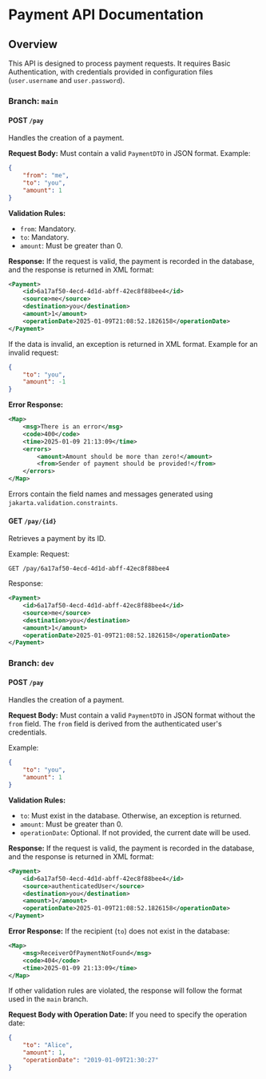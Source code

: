 # Payment API Documentation

## Overview
This API is designed to process payment requests. It requires Basic Authentication, with credentials provided in configuration files (`user.username` and `user.password`).

### Branch: `main`

#### POST `/pay`
Handles the creation of a payment.

**Request Body:**
Must contain a valid `PaymentDTO` in JSON format. Example:
```json
{
    "from": "me",
    "to": "you",
    "amount": 1
}
```

**Validation Rules:**
- `from`: Mandatory.
- `to`: Mandatory.
- `amount`: Must be greater than 0.

**Response:**
If the request is valid, the payment is recorded in the database, and the response is returned in XML format:
```xml
<Payment>
    <id>6a17af50-4ecd-4d1d-abff-42ec8f88bee4</id>
    <source>me</source>
    <destination>you</destination>
    <amount>1</amount>
    <operationDate>2025-01-09T21:08:52.1826158</operationDate>
</Payment>
```

If the data is invalid, an exception is returned in XML format. Example for an invalid request:
```json
{
    "to": "you",
    "amount": -1
}
```

**Error Response:**
```xml
<Map>
    <msg>There is an error</msg>
    <code>400</code>
    <time>2025-01-09 21:13:09</time>
    <errors>
        <amount>Amount should be more than zero!</amount>
        <from>Sender of payment should be provided!</from>
    </errors>
</Map>
```

Errors contain the field names and messages generated using `jakarta.validation.constraints`.

#### GET `/pay/{id}`
Retrieves a payment by its ID.

Example:
Request:
```
GET /pay/6a17af50-4ecd-4d1d-abff-42ec8f88bee4
```

Response:
```xml
<Payment>
    <id>6a17af50-4ecd-4d1d-abff-42ec8f88bee4</id>
    <source>me</source>
    <destination>you</destination>
    <amount>1</amount>
    <operationDate>2025-01-09T21:08:52.1826158</operationDate>
</Payment>
```

### Branch: `dev`

#### POST `/pay`
Handles the creation of a payment.

**Request Body:**
Must contain a valid `PaymentDTO` in JSON format without the `from` field. The `from` field is derived from the authenticated user's credentials.

Example:
```json
{
    "to": "you",
    "amount": 1
}
```

**Validation Rules:**
- `to`: Must exist in the database. Otherwise, an exception is returned.
- `amount`: Must be greater than 0.
- `operationDate`: Optional. If not provided, the current date will be used.

**Response:**
If the request is valid, the payment is recorded in the database, and the response is returned in XML format:
```xml
<Payment>
    <id>6a17af50-4ecd-4d1d-abff-42ec8f88bee4</id>
    <source>authenticatedUser</source>
    <destination>you</destination>
    <amount>1</amount>
    <operationDate>2025-01-09T21:08:52.1826158</operationDate>
</Payment>
```

**Error Response:**
If the recipient (`to`) does not exist in the database:
```xml
<Map>
    <msg>ReceiverOfPaymentNotFound</msg>
    <code>404</code>
    <time>2025-01-09 21:13:09</time>
</Map>
```

If other validation rules are violated, the response will follow the format used in the `main` branch.

**Request Body with Operation Date:**
If you need to specify the operation date:
```json
{
    "to": "Alice",
    "amount": 1,
    "operationDate": "2019-01-09T21:30:27"
}
```

